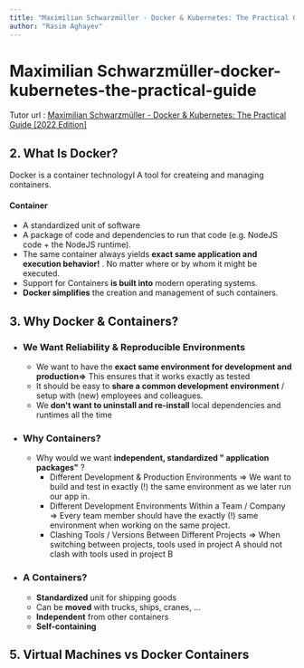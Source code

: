 ```yaml
---
title: "Maximilian Schwarzmüller - Docker & Kubernetes: The Practical Guide [2022 Edition]"
author: "Rasim Aghayev"
---
```


# Maximilian Schwarzmüller-docker-kubernetes-the-practical-guide

Tutor url : [Maximilian Schwarzmüller - Docker & Kubernetes: The Practical Guide [2022 Edition]](https://www.udemy.com/course/docker-kubernetes-the-practical-guide/)


## 2. What Is Docker?

Docker is a container technologyI A tool for createing and managing containers.

#### Container 
   - A standardized unit of software
   - A package of code and dependencies to run that code (e.g. NodeJS code + the NodeJS runtime).
   - The same container always yields **exact same application and execution behavior!** . No matter where or by whom it might be executed.
   - Support for Containers **is built into** modern operating systems.
   - **Docker simplifies** the creation and management of such containers.

## 3. Why Docker & Containers?
  - ### We Want Reliability & Reproducible Environments
    - We want to have the **exact same environment for development and production=>** This ensures that it works exactly as tested
    - It should be easy to **share a common development environment** / setup with (new) employees and colleagues.
    - We **don't want to uninstall and re-install**  local dependencies and runtimes all the time
  - ### Why Containers?
    - Why would we want **independent, standardized " application packages"** ?
      - Different Development & Production Environments => We want to build and test in exactly (!) the same environment as we later run our app in.
      - Different Development Environments Within a Team / Company => Every team member should have the exactly (!) same environment when working on the same project.
      - Clashing Tools / Versions Between Different Projects => When switching between projects, tools used in project A should not clash with tools used in project B
  - ### A Containers?
    - **Standardized** unit for shipping goods
    - Can be **moved** with trucks, ships, cranes, ...
    - **Independent** from other containers
    - **Self-containing**

## 5. Virtual Machines vs Docker Containers
  
